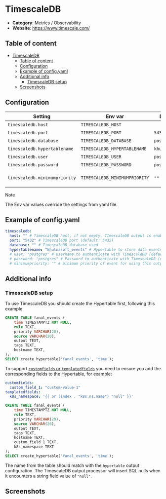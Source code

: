 # TimescaleDB

- **Category**: Metrics / Observability
- **Website**: https://www.timescale.com/

## Table of content

- [TimescaleDB](#timescaledb)
	- [Table of content](#table-of-content)
	- [Configuration](#configuration)
	- [Example of config.yaml](#example-of-configyaml)
	- [Additional info](#additional-info)
		- [TimescaleDB setup](#timescaledb-setup)
	- [Screenshots](#screenshots)

## Configuration

| Setting                       | Env var                       | Default value    | Description                                                                                                                         |
| ----------------------------- | ----------------------------- | ---------------- | ----------------------------------------------------------------------------------------------------------------------------------- |
| `timescaledb.host`            | `TIMESCALEDB_HOST`            |                  | TimescaleDB host, if not empty, TImescaleDB output is **enabled**                                                                   |
| `timescaledb.port`            | `TIMESCALEDB_PORT`            | `5432`           | TimescaleDB port                                                                                                                    |
| `timescaledb.database`        | `TIMESCALEDB_DATABASE`        | `postgres`       | TimescaleDB database used                                                                                                           |
| `timescaledb.hypertablename`  | `TIMESCALEDB_HYPERTABLENAME`  | `khulnasoft_events`   | Hypertable to store data events, [more info](#additional-info)                                                                      |
| `timescaledb.user`            | `TIMESCALEDB_USER`            | `postgres`       | Username to authenticate with TimescaleDB                                                                                           |
| `timescaledb.password`        | `TIMESCALEDB_PASSWORD`        | `postgres`       | Password to authenticate with TimescaleDB                                                                                           |
| `timescaledb.minimumpriority` | `TIMESCALEDB_MINIMUMPRIORITY` | `""` (= `debug`) | Minimum priority of event for using this output, order is `emergency,alert,critical,error,warning,notice,informational,debug or ""` |

> [!NOTE]
The Env var values override the settings from yaml file.

## Example of config.yaml

```yaml
timescaledb:
  host: "" # TimescaleDB host, if not empty, TImescaleDB output is enabled
  port: "5432" # TimescaleDB port (default: 5432)
  database: "" # TimescaleDB database used
  hypertablename: "khulnasoft_events" # Hypertable to store data events (default: khulnasoft_events) See TimescaleDB setup for more info
  # user: "postgres" # Username to authenticate with TimescaleDB (default: postgres)
  # password: "postgres" # Password to authenticate with TimescaleDB (default: postgres)
  # minimumpriority: "" # minimum priority of event for using this output, order is emergency|alert|critical|error|warning|notice|informational|debug or "" (default)
```

## Additional info

### TimescaleDB setup

To use TimescaleDB you should create the Hypertable first, following this example

```sql
CREATE TABLE fanal_events (
	time TIMESTAMPTZ NOT NULL,
	rule TEXT,
	priority VARCHAR(20),
	source VARCHAR(20),
	output TEXT,
	tags TEXT,
	hostname TEXT,
);
SELECT create_hypertable('fanal_events', 'time');
```

To support [`customfields` or `templatedfields`](#yaml-file) you need to ensure you add the corresponding fields to the Hypertable, for example:

```yaml
customfields:
  custom_field_1: "custom-value-1"
templatedfields:
  k8s_namespace: '{{ or (index . "k8s.ns.name") "null" }}'
```

```sql
CREATE TABLE fanal_events (
	time TIMESTAMPTZ NOT NULL,
	rule TEXT,
	priority VARCHAR(20),
	source VARCHAR(20),
	output TEXT,
	tags TEXT,
	hostname TEXT,
	custom_field_1 TEXT,
	k8s_namespace TEXT
);
SELECT create_hypertable('fanal_events', 'time');
```

The name from the table should match with the `hypertable` output configuration. The TimescaleDB output processor will insert SQL nulls when it encounters a string field value of `"null"`.

## Screenshots
